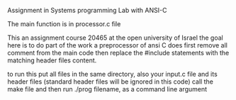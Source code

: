 Assignment in Systems programming Lab with ANSI-C

The main function is in processor.c file

This an assignment  course 20465 at the open university of Israel
the goal here is to  do part of the work a preprocessor of ansi C does
first remove all comment from the main code
then replace the #include statements with the matching header files content.

to run this put all files in the same directory, also your input.c file and its 
header files (standard header files will be ignored in this code)
call the make file and then run ./prog filename, as a command line argument

